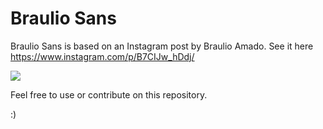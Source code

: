 # Braulio Sans

Braulio Sans is based on an Instagram post by Braulio Amado. See it here https://www.instagram.com/p/B7CIJw_hDdj/

![](https://github.com/nmassi/Braulio-Sans/blob/master/images/Github-Braulio-Sans-OFL.jpg)


Feel free to use or contribute on this repository.

:)
